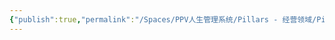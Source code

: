 ```yaml
---
{"publish":true,"permalink":"/Spaces/PPV人生管理系统/Pillars - 经营领域/Pillars - 人生经营领域/运动/增肌减脂计划/肌肉部位库/肌肉库/梨状肌.md","created":"2025-07-07T18:09:00.205+08:00","modified":"2025-07-09T00:23:33.074+08:00","published":"2025-07-09T00:23:33.074+08:00","cssclasses":""}
---
```


